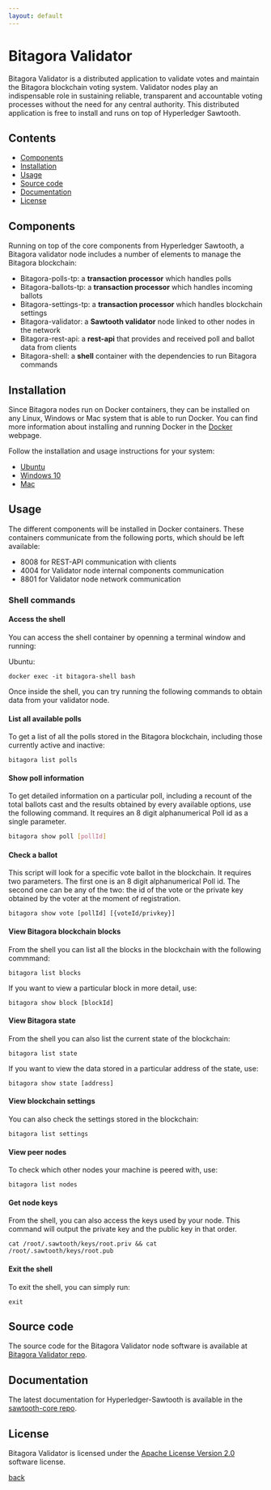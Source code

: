 ```yaml
---
layout: default
---
```

# Bitagora Validator

Bitagora Validator is a distributed application to validate votes and maintain the Bitagora
blockchain voting system. Validator nodes play an indispensable role in sustaining reliable,
transparent and accountable voting processes without the need for any central
authority. This distributed application is free to install and runs on top of Hyperledger
Sawtooth.

## Contents

- [Components](#components)
- [Installation](#installation)
- [Usage](#usage)
- [Source code](#source-code)
- [Documentation](#documentation)
- [License](#license)

## Components

Running on top of the core components from Hyperledger Sawtooth, a Bitagora validator node
includes a number of elements to manage the Bitagora blockchain:

- Bitagora-polls-tp: a **transaction processor** which handles polls
- Bitagora-ballots-tp:  a **transaction processor** which handles incoming ballots
- Bitagora-settings-tp: a **transaction processor** which handles blockchain settings
- Bitagora-validator: a **Sawtooth validator** node linked to other nodes in the network
- Bitagora-rest-api: a **rest-api** that provides and received poll and ballot data from clients
- Bitagora-shell: a **shell** container with the dependencies to run Bitagora commands

## Installation

Since Bitagora nodes run on Docker containers, they can be installed on any Linux, Windows or Mac system 
that is able to run Docker. You can find more information about installing and running Docker in the [Docker](https://www.docker.com/what-docker) webpage.

Follow the installation and usage instructions for your system:

- [Ubuntu](./ubuntu.md)
- [Windows 10](./windows-10.md)
- [Mac](./mac.md)

## Usage

The different components will be installed in Docker containers. These containers 
communicate from the following ports, which should be left available:

- 8008 for REST-API communication with clients
- 4004 for Validator node internal components communication
- 8801 for Validator node network communication

### Shell commands

#### Access the shell

You can access the shell container by openning a terminal window and running:

Ubuntu:

```
docker exec -it bitagora-shell bash
```

Once inside the shell, you can try running the following commands to obtain data from your
validator node.

#### List all available polls

To get a list of all the polls stored in the Bitagora blockchain, including those
currently active and inactive:

```
bitagora list polls
```

#### Show poll information

To get detailed information on a particular poll, including a recount of
the total ballots cast and the results obtained by every available options, use
the following command. It requires an 8 digit alphanumerical Poll id as a single parameter.

```bash
bitagora show poll [pollId]
```

#### Check a ballot

This script will look for a specific vote ballot in the blockchain. It requires two parameters.
The first one is an 8 digit alphanumerical Poll id. The second one can be any of the two: 
the id of the vote or the private key obtained by the voter at the moment of registration.

```
bitagora show vote [pollId] [{voteId/privkey}]
```

#### View Bitagora blockchain blocks

From the shell you can list all the blocks in the blockchain with the following commmand:

```
bitagora list blocks
```

If you want to view a particular block in more detail, use:

```
bitagora show block [blockId] 
```

#### View Bitagora state

From the shell you can also list the current state of the blockchain:

```
bitagora list state
```

If you want to view the data stored in a particular address of the state, use:

```
bitagora show state [address]
```

#### View blockchain settings

You can also check the settings stored in the blockchain:

```
bitagora list settings
```

#### View peer nodes

To check which other nodes your machine is peered with, use:

```
bitagora list nodes
```
#### Get node keys

From the shell, you can also access the keys used by your node. This command will output
the private key and the public key in that order.

```
cat /root/.sawtooth/keys/root.priv && cat /root/.sawtooth/keys/root.pub
```

#### Exit the shell

To exit the shell, you can simply run:

```
exit
```

## Source code

The source code for the Bitagora Validator node software is available at
[Bitagora Validator repo](https://github.com/Bitagora/bitagora-node).

## Documentation

The latest documentation for Hyperledger-Sawtooth is available in the
[sawtooth-core repo](https://github.com/hyperledger/sawtooth-core).

## License

Bitagora Validator is licensed under the [Apache License Version 2.0](http://www.apache.org/licenses/LICENSE-2.0)
software license.

[back](../../.)

